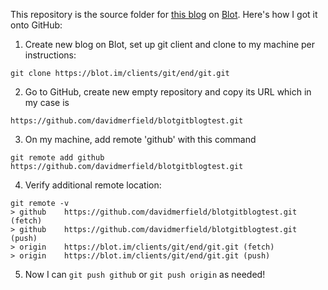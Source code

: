 This repository is the source folder for [this blog](http://git.blot.im/) on [Blot](https://blot.im). Here's how I got it onto GitHub:

1. Create new blog on Blot, set up git client and clone to my machine per instructions:

```
git clone https://blot.im/clients/git/end/git.git
```

2. Go to GitHub, create new empty repository and copy its URL which in my case is 

```
https://github.com/davidmerfield/blotgitblogtest.git
```

3. On my machine, add remote 'github' with this command

```
git remote add github https://github.com/davidmerfield/blotgitblogtest.git
```

4. Verify additional remote location:

```
git remote -v
> github	https://github.com/davidmerfield/blotgitblogtest.git (fetch)
> github	https://github.com/davidmerfield/blotgitblogtest.git (push)
> origin	https://blot.im/clients/git/end/git.git (fetch)
> origin	https://blot.im/clients/git/end/git.git (push)
```

5. Now I can ```git push github``` or ```git push origin``` as needed!
